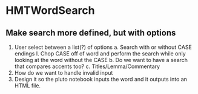 # HMTWordSearch

## Make search more defined, but with options
1. User select between a list(?) of options
    a. Search with or without CASE endings
        I. Chop CASE off of word and perform the search while only looking at the word without the CASE
    b. Do we want to have a search that compares accents too?
    c. Titles/Lemma/Commentary
2. How do we want to handle invalid input
3. Design it so the pluto notebook inputs the word and it outputs into an HTML file.